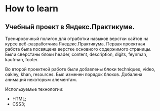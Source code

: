 # How to learn

## Учебный проект в Яндекс.Практикуме.

Тренировочный полигон для отработки навыков верстки сайтов на курсе веб-разработчика Янедекс.Практикума. 
Первая проектная работа была посвящена верстке основного содержимого страницы. Были сверстаны блоки header, content, description, digits, feynman, kaufman, footer.

Во второй проектной работе были добавлены блоки techniques, video, oakley, khan, resources. Был изменен порядок блоков. Добалена анимация некоторым элементам.

Используемые технологии:

- HTML;
- CSS3;


